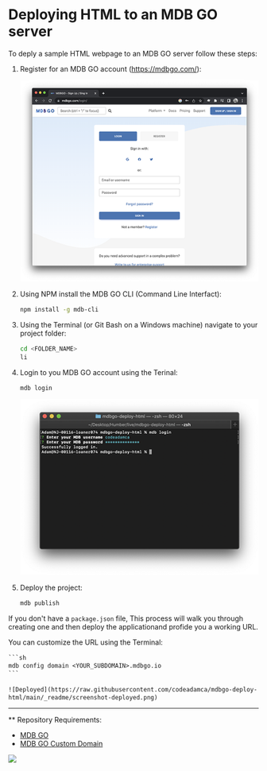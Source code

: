 # Deploying HTML to an MDB GO server

To deply a sample HTML webpage to an MDB GO server follow these steps:

1. Register for an MDB GO account (https://mdbgo.com/):

    ![MDB GO Register](https://raw.githubusercontent.com/codeadamca/mdbgo-deploy-html/main/_readme/screenshot-mdbgo-register.png)

2. Using NPM install the MDB GO CLI (Command Line Interfact):

    ```sh
    npm install -g mdb-cli
    ```

3. Using the Terminal (or Git Bash on a Windows machine) navigate to your project folder:

    ```sh
    cd <FOLDER_NAME>
    li
    ```
  
4. Login to you MDB GO account using the Terinal:

    ```sh
    mdb login
    ``` 

    ![MDB GO Login](https://raw.githubusercontent.com/codeadamca/mdbgo-deploy-html/main/_readme/screenshot-login.png)
  

5. Deploy the project:

      ```sh
      mdb publish
      ```
  
If you don't have a `package.json` file, This process will walk you through creating one and then deploy the applicationand profide you a working URL. 
  
   You can customize the URL using the Terminal:
  
    ```sh
    mdb config domain <YOUR_SUBDOMAIN>.mdbgo.io
    ```
  
    ![Deployed](https://raw.githubusercontent.com/codeadamca/mdbgo-deploy-html/main/_readme/screenshot-deployed.png)
  
***

** Repository Requirements:

* [MDB GO](https://mdbgo.com/)
* [MDB GO Custom Domain](https://mdbgo.com/docs/custom-domains/mdbgo-subdomains/)

<a href="https://codeadam.ca">
<img src="https://codeadam.ca/images/code-block.png" width="100">
</a>
